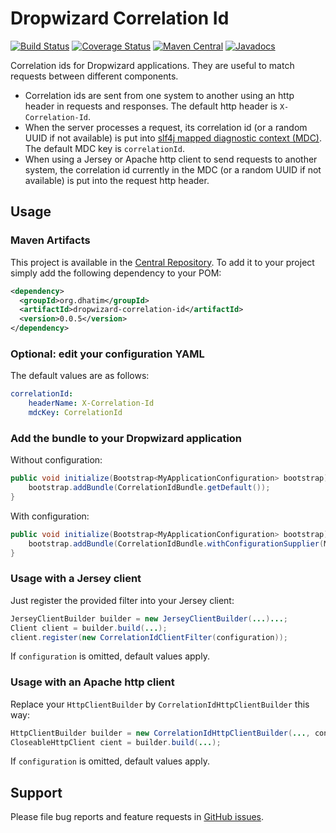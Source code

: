 # Dropwizard Correlation Id

[![Build Status](https://travis-ci.org/dhatim/dropwizard-correlation-id.png?branch=master)](https://travis-ci.org/dhatim/dropwizard-correlation-id)
[![Coverage Status](https://coveralls.io/repos/github/dhatim/dropwizard-correlation-id/badge.svg?branch=master)](https://coveralls.io/github/dhatim/dropwizard-correlation-id?branch=master)
[![Maven Central](https://maven-badges.herokuapp.com/maven-central/org.dhatim/dropwizard-correlation-id/badge.svg)](https://maven-badges.herokuapp.com/maven-central/org.dhatim/dropwizard-correlation-id)
[![Javadocs](http://www.javadoc.io/badge/org.dhatim/dropwizard-correlation-id.svg)](http://www.javadoc.io/doc/org.dhatim/dropwizard-correlation-id)

Correlation ids for Dropwizard applications. They are useful to match requests between different components.
- Correlation ids are sent from one system to another using an http header in requests and responses. The default http header is `X-Correlation-Id`.
- When the server processes a request, its correlation id (or a random UUID if not available) is put into [slf4j mapped diagnostic context (MDC)](https://www.slf4j.org/manual.html#mdc). The default MDC key is `correlationId`.
- When using a Jersey or Apache http client to send requests to another system, the correlation id currently in the MDC (or a random UUID if not available) is put into the request http header.

## Usage

### Maven Artifacts

This project is available in the [Central Repository](http://search.maven.org/#search%7Cgav%7C1%7Cg%3A%22org.dhatim%22%20AND%20a%3A%22dropwizard-correlation-id%22). To add it to your project simply add the following dependency to your POM:

```xml
<dependency>
  <groupId>org.dhatim</groupId>
  <artifactId>dropwizard-correlation-id</artifactId>
  <version>0.0.5</version>
</dependency>
```

### Optional: edit your configuration YAML

The default values are as follows:
```yaml
correlationId:
    headerName: X-Correlation-Id
    mdcKey: CorrelationId
```

### Add the bundle to your Dropwizard application

Without configuration:
```java
public void initialize(Bootstrap<MyApplicationConfiguration> bootstrap) {
    bootstrap.addBundle(CorrelationIdBundle.getDefault());
}
```
With configuration:
```java
public void initialize(Bootstrap<MyApplicationConfiguration> bootstrap) {
    bootstrap.addBundle(CorrelationIdBundle.withConfigurationSupplier(MyAppConfiguration::getCorrelationId));
}
```

### Usage with a Jersey client

Just register the provided filter into your Jersey client:
```java
JerseyClientBuilder builder = new JerseyClientBuilder(...)...;
Client client = builder.build(...);
client.register(new CorrelationIdClientFilter(configuration));
```
If `configuration` is omitted, default values apply.

### Usage with an Apache http client

Replace your `HttpClientBuilder` by `CorrelationIdHttpClientBuilder` this way:
```java
HttpClientBuilder builder = new CorrelationIdHttpClientBuilder(..., configuration)...;
CloseableHttpClient cient = builder.build(...);
```
If `configuration` is omitted, default values apply.

## Support

Please file bug reports and feature requests in [GitHub issues](https://github.com/dhatim/dropwizard-correlation-id/issues).
